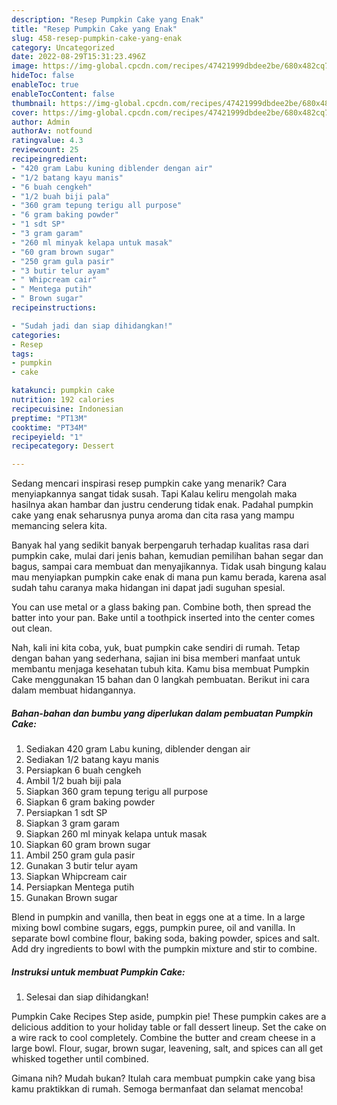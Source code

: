 ```yaml
---
description: "Resep Pumpkin Cake yang Enak"
title: "Resep Pumpkin Cake yang Enak"
slug: 458-resep-pumpkin-cake-yang-enak
category: Uncategorized
date: 2022-08-29T15:31:23.496Z
image: https://img-global.cpcdn.com/recipes/47421999dbdee2be/680x482cq70/pumpkin-cake-foto-resep-utama.jpg
hideToc: false
enableToc: true
enableTocContent: false
thumbnail: https://img-global.cpcdn.com/recipes/47421999dbdee2be/680x482cq70/pumpkin-cake-foto-resep-utama.jpg
cover: https://img-global.cpcdn.com/recipes/47421999dbdee2be/680x482cq70/pumpkin-cake-foto-resep-utama.jpg
author: Admin
authorAv: notfound
ratingvalue: 4.3
reviewcount: 25
recipeingredient:
- "420 gram Labu kuning diblender dengan air"
- "1/2 batang kayu manis"
- "6 buah cengkeh"
- "1/2 buah biji pala"
- "360 gram tepung terigu all purpose"
- "6 gram baking powder"
- "1 sdt SP"
- "3 gram garam"
- "260 ml minyak kelapa untuk masak"
- "60 gram brown sugar"
- "250 gram gula pasir"
- "3 butir telur ayam"
- " Whipcream cair"
- " Mentega putih"
- " Brown sugar"
recipeinstructions:

- "Sudah jadi dan siap dihidangkan!"
categories:
- Resep
tags:
- pumpkin
- cake

katakunci: pumpkin cake 
nutrition: 192 calories
recipecuisine: Indonesian
preptime: "PT13M"
cooktime: "PT34M"
recipeyield: "1"
recipecategory: Dessert

---
```



Sedang mencari inspirasi resep pumpkin cake yang menarik? Cara menyiapkannya sangat tidak susah. Tapi Kalau keliru mengolah maka hasilnya akan hambar dan justru cenderung tidak enak. Padahal pumpkin cake yang enak seharusnya punya aroma dan cita rasa yang mampu memancing selera kita.


Banyak hal yang sedikit banyak berpengaruh terhadap kualitas rasa dari pumpkin cake, mulai dari jenis bahan, kemudian pemilihan bahan segar dan bagus, sampai cara membuat dan menyajikannya. Tidak usah bingung kalau mau menyiapkan pumpkin cake enak di mana pun kamu berada, karena asal sudah tahu caranya maka hidangan ini dapat jadi suguhan spesial.

You can use metal or a glass baking pan. Combine both, then spread the batter into your pan. Bake until a toothpick inserted into the center comes out clean.


Nah, kali ini kita coba, yuk, buat pumpkin cake sendiri di rumah. Tetap dengan bahan yang sederhana, sajian ini bisa memberi manfaat untuk membantu menjaga kesehatan tubuh kita. Kamu bisa membuat Pumpkin Cake menggunakan 15 bahan dan 0 langkah pembuatan. Berikut ini cara dalam membuat hidangannya.

<!--inarticleads1-->

##### Bahan-bahan dan bumbu yang diperlukan dalam pembuatan Pumpkin Cake:

1. Sediakan 420 gram Labu kuning, diblender dengan air
1. Sediakan 1/2 batang kayu manis
1. Persiapkan 6 buah cengkeh
1. Ambil 1/2 buah biji pala
1. Siapkan 360 gram tepung terigu all purpose
1. Siapkan 6 gram baking powder
1. Persiapkan 1 sdt SP
1. Siapkan 3 gram garam
1. Siapkan 260 ml minyak kelapa untuk masak
1. Siapkan 60 gram brown sugar
1. Ambil 250 gram gula pasir
1. Gunakan 3 butir telur ayam
1. Siapkan  Whipcream cair
1. Persiapkan  Mentega putih
1. Gunakan  Brown sugar


Blend in pumpkin and vanilla, then beat in eggs one at a time. In a large mixing bowl combine sugars, eggs, pumpkin puree, oil and vanilla. In separate bowl combine flour, baking soda, baking powder, spices and salt. Add dry ingredients to bowl with the pumpkin mixture and stir to combine. 

<!--inarticleads2-->

##### Instruksi untuk membuat Pumpkin Cake:


1. Selesai dan siap dihidangkan!

Pumpkin Cake Recipes Step aside, pumpkin pie! These pumpkin cakes are a delicious addition to your holiday table or fall dessert lineup. Set the cake on a wire rack to cool completely. Combine the butter and cream cheese in a large bowl. Flour, sugar, brown sugar, leavening, salt, and spices can all get whisked together until combined. 

Gimana nih? Mudah bukan? Itulah cara membuat pumpkin cake yang bisa kamu praktikkan di rumah. Semoga bermanfaat dan selamat mencoba!

